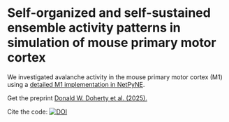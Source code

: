 <h1>Self-organized and self-sustained ensemble activity patterns in simulation of mouse primary motor cortex</h1>
We investigated avalanche activity in the mouse primary motor cortex (M1) using a <a href="https://github.com/suny-downstate-medical-center/netpyne/tree/development/examples/M1detailed">detailed M1 implementation in NetPyNE</a>.
<p>Get the preprint <a href="https://www.biorxiv.org/content/10.1101/2025.01.13.632866v1">Donald W. Doherty et al. (2025).</a></p>
<p>Cite the code: <a href="https://zenodo.org/doi/10.5281/zenodo.14841069"><img src="https://zenodo.org/badge/818711475.svg" alt="DOI"></a></p>

